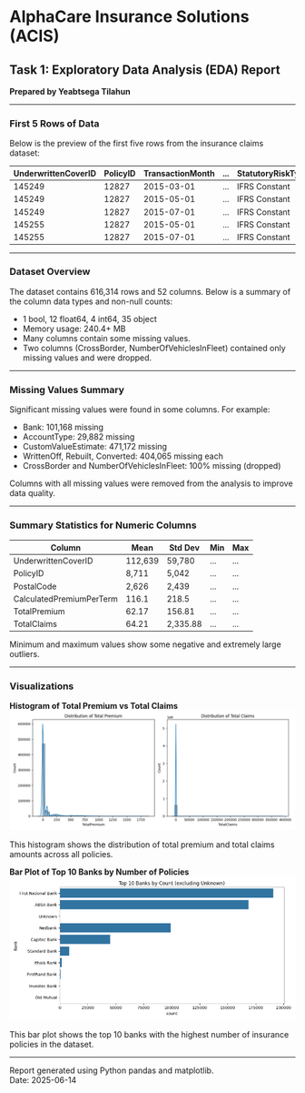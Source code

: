 # AlphaCare Insurance Solutions (ACIS)  
## Task 1: Exploratory Data Analysis (EDA) Report  

**Prepared by Yeabtsega Tilahun**  

---

### First 5 Rows of Data

Below is the preview of the first five rows from the insurance claims dataset:

| UnderwrittenCoverID | PolicyID | TransactionMonth | ... | StatutoryRiskType | TotalPremium | TotalClaims |
|--------------------|----------|------------------|-----|-------------------|--------------|-------------|
| 145249             | 12827    | 2015-03-01       | ... | IFRS Constant     | 21.929825    | 0.0         |
| 145249             | 12827    | 2015-05-01       | ... | IFRS Constant     | 21.929825    | 0.0         |
| 145249             | 12827    | 2015-07-01       | ... | IFRS Constant     | 0.000000     | 0.0         |
| 145255             | 12827    | 2015-05-01       | ... | IFRS Constant     | 512.848070   | 0.0         |
| 145255             | 12827    | 2015-07-01       | ... | IFRS Constant     | 0.000000     | 0.0         |

---

### Dataset Overview

The dataset contains 616,314 rows and 52 columns. Below is a summary of the column data types and non-null counts:

- 1 bool, 12 float64, 4 int64, 35 object  
- Memory usage: 240.4+ MB  
- Many columns contain some missing values.  
- Two columns (CrossBorder, NumberOfVehiclesInFleet) contained only missing values and were dropped.

---

### Missing Values Summary

Significant missing values were found in some columns. For example:

- Bank: 101,168 missing  
- AccountType: 29,882 missing  
- CustomValueEstimate: 471,172 missing  
- WrittenOff, Rebuilt, Converted: 404,065 missing each  
- CrossBorder and NumberOfVehiclesInFleet: 100% missing (dropped)

Columns with all missing values were removed from the analysis to improve data quality.

---

### Summary Statistics for Numeric Columns

| Column               | Mean    | Std Dev  | Min     | Max       |
|----------------------|---------|----------|---------|-----------|
| UnderwrittenCoverID   | 112,639 | 59,780   | ...     | ...       |
| PolicyID             | 8,711   | 5,042    | ...     | ...       |
| PostalCode           | 2,626   | 2,439    | ...     | ...       |
| CalculatedPremiumPerTerm | 116.1 | 218.5    | ...     | ...       |
| TotalPremium         | 62.17   | 156.81   | ...     | ...       |
| TotalClaims          | 64.21   | 2,335.88 | ...     | ...       |

Minimum and maximum values show some negative and extremely large outliers.

---

### Visualizations

**Histogram of Total Premium vs Total Claims**  
![Histogram](premium_claims_histograms.png)  

This histogram shows the distribution of total premium and total claims amounts across all policies.

**Bar Plot of Top 10 Banks by Number of Policies**  
![Bar Plot](top10_banks.png)  

This bar plot shows the top 10 banks with the highest number of insurance policies in the dataset.

---

Report generated using Python pandas and matplotlib.  
Date: 2025-06-14  
